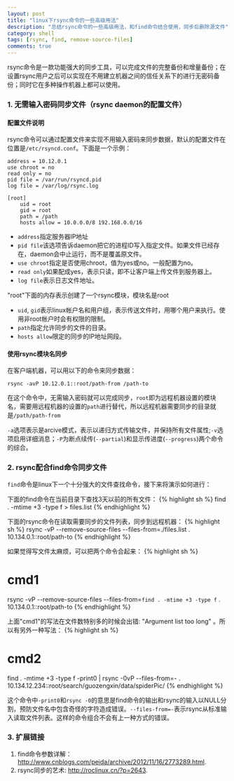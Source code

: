 ```yaml
---
layout: post
title: "linux下rsync命令的一些高级用法"
description: "总结rsync命令的一些高级用法，和find命令结合使用，同步后删除源文件"
category: shell
tags: [rsync, find, remove-source-files]
comments: true
---
```


rsync命令是一款功能强大的同步工具，可以完成文件的完整备份和增量备份；在设置rsync用户之后可以实现在不用建立机器之间的信任关系下的进行无密码备份；同时它在多种操作机器上都可以使用。

### 1. 无需输入密码同步文件（rsync daemon的配置文件）

#### 配置文件说明

rsync命令可以通过配置文件来实现不用输入密码来同步数据，默认的配置文件在位置是`/etc/rsyncd.conf`。下面是一个示例：

	address = 10.12.0.1
	use chroot = no
	read only = no
	pid file = /var/run/rsyncd.pid
	log file = /var/log/rsync.log

	[root]
		uid = root
		gid = root
		path = /path
		hosts allow = 10.0.0.0/8 192.168.0.0/16

- `address`指定服务器IP地址
- `pid file`该选项告诉daemon把它的进程ID写入指定文件。如果文件已经存在，daemon会中止运行，而不是覆盖原文件。
- `use chroot`指定是否使用chroot，值为yes或no。一般配置为no。
- `read only`如果配成yes，表示只读，即不让客户端上传文件到服务器上。
- `log file`表示日志文件地址。

"root"下面的内存表示创建了一个rsync模块，模块名是root

- `uid`, `gid`表示linux帐户名和用户组，表示传送文件时，用哪个用户来执行。使用非root帐户时会有权限的限制。
- `path`指定允许同步的文件的目录。
- `hosts allow`限定的同步的IP地址网段。

#### 使用rsync模块名同步

在客户端机器，可以用以下的命令来同步数据：

`rsync -avP 10.12.0.1::root/path-from /path-to`

在这个命令中，无需输入密码就可以完成同步，`root`即为远程机器设置的模块名，需要用远程机器的设置的`path`进行替代，所以远程机器需要同步的目录就是`/path/path-from`

`-a`选项表示是arcive模式，表示以递归方式传输文件，并保持所有文件属性;`-v`选项启用详细消息；`-P`为断点续传(`--partial`)和显示传进度(`--progress`)两个命令的综合。

### 2. rsync配合find命令同步文件

`find`命令是linux下一个十分强大的文件查找命令，接下来将演示如何进行：

下面的find命令在当前目录下查找3天以前的所有文件：
{% highlight sh %}
find . -mtime +3 -type f > files.list
{% endhighlight %}

下面的rsync命令在读取需要同步的文件列表，同步到远程机器：
{% highlight sh %}
rsync -vP --remove-source-files --files-from=./files.list . 10.134.0.1::root/path-to
{% endhighlight %}

如果觉得写文件太麻烦，可以把两个命令合起来：
{% highlight sh %}
# cmd1
rsync -vP --remove-source-files --files-from=`find . -mtime +3 -type f` . 10.134.0.1::root/path-to
{% endhighlight %}

上面"cmd1"的写法在文件数特别多的时候会出错: "Argument list too long" 。所以有另外一种写法：
{% highlight sh %}
# cmd2
find . -mtime +3 -type f -print0 | rsync -0vP --files-from=- . 10.134.12.234::root/search/guozengxin/data/spiderPic/
{% endhighlight %}

这个命令中`-print0`和`rsync -0`的意思是find命令的输出和rsync的输入以NULL分割，预防文件名中包含奇怪的字符造成错误。`--files-from=-`表示rsync从标准输入读取文件列表。这样的命令组合不会有上一种方式的错误。

### 3. 扩展链接

1. find命令参数详解：<http://www.cnblogs.com/peida/archive/2012/11/16/2773289.html>.
2. rsync同步的艺术: <http://roclinux.cn/?p=2643>.
